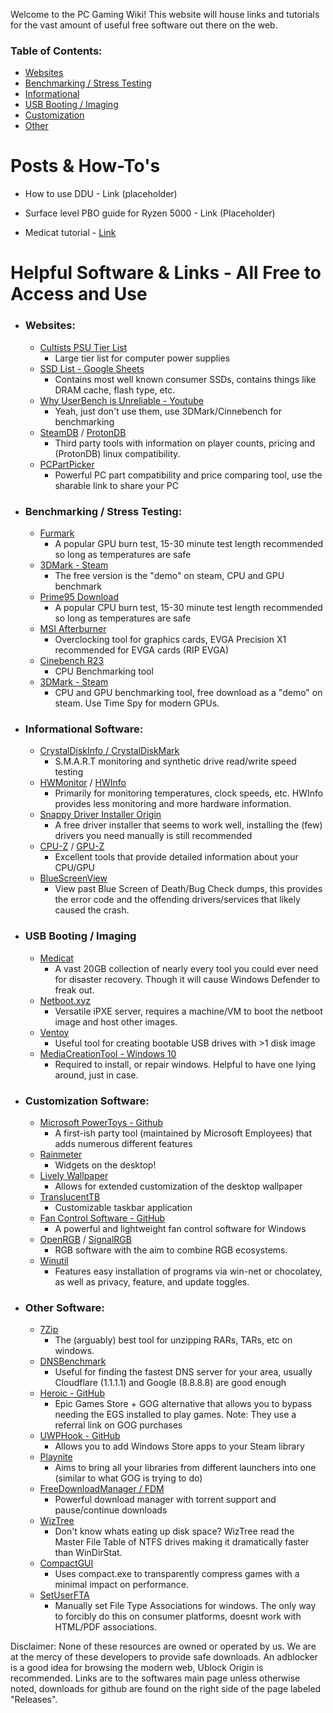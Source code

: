 Welcome to the PC Gaming Wiki! This website will house links and tutorials for the vast amount of useful free software out there on the web. 

### Table of Contents:
- [Websites](https://pc-gaming-wiki.github.io/#websites)
- [Benchmarking / Stress Testing](https://pc-gaming-wiki.github.io/#benchmarking--stress-testing)
- [Informational](https://pc-gaming-wiki.github.io/#informational-software)
- [USB Booting / Imaging](https://pc-gaming-wiki.github.io/#usb-booting--imaging)
- [Customization](https://pc-gaming-wiki.github.io/#customization-software)
- [Other](https://pc-gaming-wiki.github.io/#other-software)


# Posts & How-To's

- How to use DDU - Link (placeholder)

- Surface level PBO guide for Ryzen 5000 - Link (Placeholder)

- Medicat tutorial - [Link](https://pc-gaming-wiki.github.io/tutorials/medicat)

# Helpful Software & Links - All Free to Access and Use
- ### Websites:
  - [Cultists PSU Tier List](https://cultists.network/140/psu-tier-list/)
    - Large tier list for computer power supplies
  - [SSD List - Google Sheets](https://docs.google.com/spreadsheets/d/1B27_j9NDPU3cNlj2HKcrfpJKHkOf-Oi1DbuuQva2gT4)
    - Contains most well known consumer SSDs, contains things like DRAM cache, flash type, etc. 
  - [Why UserBench is Unreliable - Youtube](https://www.youtube.com/watch?v=RQSBj2LKkWg)
    - Yeah, just don't use them, use 3DMark/Cinnebench for benchmarking
  - [SteamDB](https://steamdb.info/) / [ProtonDB](https://www.protondb.com/)
    - Third party tools with information on player counts, pricing and (ProtonDB) linux compatibility. 
  - [PCPartPicker](https://pcpartpicker.com/list/)
    - Powerful PC part compatibility and price comparing tool, use the sharable link to share your PC
- ### Benchmarking / Stress Testing:
  - [Furmark](https://geeks3d.com/furmark/)
    - A popular GPU burn test, 15-30 minute test length recommended so long as temperatures are safe
  - [3DMark - Steam](https://store.steampowered.com/app/223850/3DMark/)
    - The free version is the "demo" on steam, CPU and GPU benchmark
  - [Prime95 Download](https://www.guru3d.com/files-details/prime95-download.html)
    - A popular CPU burn test, 15-30 minute test length recommended so long as temperatures are safe
  - [MSI Afterburner](https://www.msi.com/Landing/afterburner/graphics-cards)
    - Overclocking tool for graphics cards, EVGA Precision X1 recommended for EVGA cards (RIP EVGA)
  - [Cinebench R23](https://www.maxon.net/en/downloads/cinebench-r23-downloads)
    - CPU Benchmarking tool
  - [3DMark - Steam](https://store.steampowered.com/app/223850/3DMark/)
    - CPU and GPU benchmarking tool, free download as a "demo" on steam. Use Time Spy for modern GPUs. 
- ### Informational Software:
  - [CrystalDiskInfo / CrystalDiskMark](https://crystalmark.info/en/software/crystaldiskinfo/)
    - S.M.A.R.T monitoring and synthetic drive read/write speed testing
  - [HWMonitor](https://www.cpuid.com/softwares/hwmonitor.html) / [HWInfo](https://www.hwinfo.com/download/)
    - Primarily for monitoring temperatures, clock speeds, etc. HWInfo provides less monitoring and more hardware information. 
  - [Snappy Driver Installer Origin](https://www.glenn.delahoy.com/snappy-driver-installer-origin/)
    - A free driver installer that seems to work well, installing the (few) drivers you need manually is still recommended 
  - [CPU-Z](https://www.cpuid.com/softwares/cpu-z.html) / [GPU-Z](https://www.techpowerup.com/gpuz/)
    - Excellent tools that provide detailed information about your CPU/GPU
  - [BlueScreenView](https://www.bleepingcomputer.com/download/bluescreenview/)
    - View past Blue Screen of Death/Bug Check dumps, this provides the error code and the offending drivers/services that likely caused the crash. 
- ### USB Booting / Imaging
  - [Medicat](https://medicatusb.com/)
    - A vast 20GB collection of nearly every tool you could ever need for disaster recovery. Though it will cause Windows Defender to freak out.
  - [Netboot.xyz](https://netboot.xyz/)
    - Versatile iPXE server, requires a machine/VM to boot the netboot image and host other images.
  - [Ventoy](https://www.ventoy.net/en/download.html)
    - Useful tool for creating bootable USB drives with >1 disk image
  - [MediaCreationTool - Windows 10](https://www.microsoft.com/en-us/software-download/windows10)
    - Required to install, or repair windows. Helpful to have one lying around, just in case. 
- ### Customization Software:
  - [Microsoft PowerToys - Github](https://github.com/microsoft/PowerToys)
    - A first-ish party tool (maintained by Microsoft Employees) that adds numerous different features
  - [Rainmeter](https://www.rainmeter.net/)
    - Widgets on the desktop!
  - [Lively Wallpaper](https://www.rocksdanister.com/lively/)
    - Allows for extended customization of the desktop wallpaper
  - [TranslucentTB](https://apps.microsoft.com/store/detail/translucenttb/9PF4KZ2VN4W9)
    - Customizable taskbar application
  - [Fan Control Software - GitHub](https://github.com/Rem0o/FanControl.Releases)
    - A powerful and lightweight fan control software for Windows
  - [OpenRGB](https://openrgb.org) / [SignalRGB](https://signalrgb.com/)
    - RGB software with the aim to combine RGB ecosystems.
  - [Winutil](https://github.com/ChrisTitusTech/winutil)
    - Features easy installation of programs via win-net or chocolatey, as well as privacy, feature, and update toggles. 
- ### Other Software:
  - [7Zip](https://www.7-zip.org/)
    - The (arguably) best tool for unzipping RARs, TARs, etc on windows. 
  - [DNSBenchmark](https://www.grc.com/dns/benchmark.htm)
    - Useful for finding the fastest DNS server for your area, usually Cloudflare (1.1.1.1) and Google (8.8.8.8) are good enough
  - [Heroic - GitHub](https://github.com/Heroic-Games-Launcher/HeroicGamesLauncher)
    - Epic Games Store + GOG alternative that allows you to bypass needing the EGS installed to play games. Note: They use a referral link on GOG purchases
  - [UWPHook - GitHub](https://github.com/BrianLima/UWPHook)
    - Allows you to add Windows Store apps to your Steam library
  - [Playnite](https://github.com/JosefNemec/Playnite)
    - Aims to bring all your libraries from different launchers into one (similar to what GOG is trying to do)
  - [FreeDownloadManager / FDM](https://www.freedownloadmanager.org/)
    - Powerful download manager with torrent support and pause/continue downloads
  - [WizTree](https://diskanalyzer.com/)
    - Don't know whats eating up disk space? WizTree read the Master File Table of NTFS drives making it dramatically faster than WinDirStat.
  - [CompactGUI](https://github.com/IridiumIO/CompactGUI)
    - Uses compact.exe to transparently compress games with a minimal impact on performance.
  - [SetUserFTA](https://kolbi.cz/blog/2017/10/25/setuserfta-userchoice-hash-defeated-set-file-type-associations-per-user/)
    - Manually set File Type Associations for windows. The only way to forcibly do this on consumer platforms, doesnt work with HTML/PDF associations. 


Disclaimer: None of these resources are owned or operated by us. We are at the mercy of these developers to provide safe downloads. An adblocker is a good idea for browsing the modern web, Ublock Origin is recommended. Links are to the softwares main page unless otherwise noted, downloads for github are found on the right side of the page labeled "Releases". 
